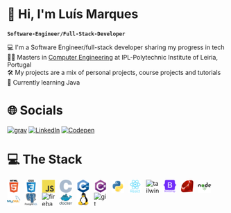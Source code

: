 # 👋 Hi, I'm Luís Marques

**`Software-Engineer/Full-Stack-Developer`**

💻 I'm a Software Engineer/full-stack developer sharing my progress in tech<br />
👨‍🎓 Masters in [Computer Engineering](https://www.ipleiria.pt/curso/mestrado-em-engenharia-informatica-computacao-movel/) at IPL-Polytechnic Institute of Leiria, Portugal<br />
🛠️ My projects are a mix of personal projects, course projects and tutorials<br />
💭 Currently learning Java<br />

# 🌐 Socials 
[![grav](https://img.shields.io/badge/my%20Website-grey?style=for-the-badge&logo=grav)](https://www.luis-marques.com/)
[![LinkedIn](https://img.shields.io/badge/LinkedIn-%230077B5.svg?style=for-the-badge&logo=linkedin&logoColor=white)](https://www.linkedin.com/in/luis-sena-marques/) 
[![Codepen](https://img.shields.io/badge/Codepen-000000?style=for-the-badge&logo=codepen&logoColor=white)](https://codepen.io/lCubosl)

# 💻 The Stack
<img align="left" width="30px" height="30px" style="padding-right:10px" src="https://raw.githubusercontent.com/devicons/devicon/master/icons/html5/html5-original-wordmark.svg" alt="html5"/>
<img align="left" width="30px" height="30px" style="padding-right:10px" src="https://raw.githubusercontent.com/devicons/devicon/master/icons/css3/css3-original-wordmark.svg" alt="css3"/>
<img align="left" width="30px" height="30px" style="padding-right:10px" src="https://raw.githubusercontent.com/devicons/devicon/master/icons/javascript/javascript-original.svg" alt="javascript"/>
<img align="left" width="30px" height="30px" style="padding-right:10px" src="https://raw.githubusercontent.com/devicons/devicon/master/icons/c/c-original.svg" alt="c"/>
<img align="left" width="30px" height="30px" style="padding-right:10px" src="https://raw.githubusercontent.com/devicons/devicon/master/icons/cplusplus/cplusplus-original.svg" alt="cplusplus"/>
<img align="left" width="30px" height="30px" style="padding-right:10px" src="https://raw.githubusercontent.com/devicons/devicon/master/icons/csharp/csharp-original.svg" alt="csharp"/>
<img align="left" width="30px" height="30px" style="padding-right:10px" src="https://raw.githubusercontent.com/devicons/devicon/master/icons/python/python-original.svg" alt="python"/>
<img align="left" width="30px" height="30px" style="padding-right:10px" src="https://raw.githubusercontent.com/devicons/devicon/master/icons/react/react-original-wordmark.svg" alt="react"/>
<img align="left" width="30px" height="30px" style="padding-right:10px" src="https://www.vectorlogo.zone/logos/tailwindcss/tailwindcss-icon.svg" alt="tailwind" width="40" height="40"/>
<img align="left" width="30px" height="30px" style="padding-right:10px" src="https://raw.githubusercontent.com/devicons/devicon/master/icons/bootstrap/bootstrap-plain-wordmark.svg" alt="bootstrap"/>
<img align="left" width="30px" height="30px" style="padding-right:10px" src="https://raw.githubusercontent.com/devicons/devicon/master/icons/ruby/ruby-original.svg" alt="ruby"/>
<img align="left" width="30px" height="30px" style="padding-right:10px" src="https://raw.githubusercontent.com/devicons/devicon/master/icons/nodejs/nodejs-original-wordmark.svg" alt="nodejs"/>
<img align="left" width="30px" height="30px" style="padding-right:10px" src="https://raw.githubusercontent.com/devicons/devicon/master/icons/mysql/mysql-original-wordmark.svg" alt="mysql"/>
<img align="left" width="30px" height="30px" style="padding-right:10px" src="https://raw.githubusercontent.com/devicons/devicon/master/icons/postgresql/postgresql-original-wordmark.svg" alt="postgresql"/>
<img align="left" width="30px" height="30px" style="padding-right:10px" src="https://www.vectorlogo.zone/logos/firebase/firebase-icon.svg" alt="firebase"/>
<img align="left" width="30px" height="30px" style="padding-right:10px" src="https://raw.githubusercontent.com/devicons/devicon/master/icons/docker/docker-original-wordmark.svg" alt="docker"/>
<img align="left" width="30px" height="30px" style="padding-right:10px" src="https://raw.githubusercontent.com/devicons/devicon/master/icons/linux/linux-original.svg" alt="linux"/> 
<img align="left" width="30px" height="30px" style="padding-right:10px" src="https://www.vectorlogo.zone/logos/git-scm/git-scm-icon.svg" alt="git"/>
